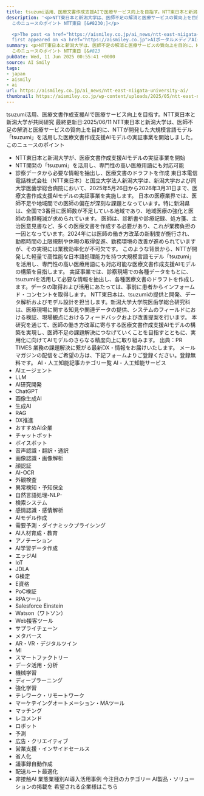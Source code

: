 ```yaml
---
title: tsuzumi活用、医療文書作成支援AIで医療サービス向上を目指す。NTT東日本と新潟大学が共同研究
description: '<p>NTT東日本と新潟大学は、医師不足の解消と医療サービスの質向上を目的に、NTTが開発した大規模言語モデル「tsuzumi」を活用した医療文書作成支援AIモデルの実証事業を開始しました。
  このニュースのポイント NTT東日 [&#8230;]</p>

  <p>The post <a href="https://aismiley.co.jp/ai_news/ntt-east-niigata-university-ai/">tsuzumi活用、医療文書作成支援AIで医療サービス向上を目指す。NTT東日本と新潟大学が共同研究</a>
  first appeared on <a href="https://aismiley.co.jp">AIポータルメディアAIsmiley</a>.</p>'
summary: <p>NTT東日本と新潟大学は、医師不足の解消と医療サービスの質向上を目的に、NTTが開発した大規模言語モデル「tsuzumi」を活用した医療文書作成支援AIモデルの実証事業を開始しました。
  このニュースのポイント NTT東日 [&#823
pubDate: Wed, 11 Jun 2025 00:55:41 +0000
source: AI Smily
tags:
- japan
- aismily
- ai
url: https://aismiley.co.jp/ai_news/ntt-east-niigata-university-ai/
thumbnail: https://aismiley.co.jp/wp-content/uploads/2025/05/ntt-east-niigata-university-ai.png
---
```


tsuzumi活用、医療文書作成支援AIで医療サービス向上を目指す。NTT東日本と新潟大学が共同研究
最終更新日:2025/06/11
NTT東日本と新潟大学は、医師不足の解消と医療サービスの質向上を目的に、NTTが開発した大規模言語モデル「tsuzumi」を活用した医療文書作成支援AIモデルの実証事業を開始しました。
このニュースのポイント
- NTT東日本と新潟大学が、医療文書作成支援AIモデルの実証事業を開始
- NTT開発の「tsuzumi」を活用し、専門性の高い医療用語にも対応可能
- 診察データから必要な情報を抽出し、医療文書のドラフトを作成
東日本電信電話株式会社（NTT東日本）と国立大学法人新潟大学は、新潟大学および同大学医歯学総合病院において、2025年5月26日から2026年3月31日まで、医療文書作成支援AIモデルの実証事業を実施します。
日本の医療業界では、医師不足や地域間での医師の偏在が深刻な課題となっています。特に新潟県は、全国で3番目に医師数が不足している地域であり、地域医療の強化と医師の負担軽減が求められています。
医師は、診断書や診療記録、処方箋、主治医意見書など、多くの医療文書を作成する必要があり、これが業務負担の一因となっています。2024年には医師の働き方改革の新制度が施行され、勤務時間の上限規制や休暇の取得促進、勤務環境の改善が進められていますが、その実現には業務効率化が不可欠です。
このような背景から、NTTが開発した軽量で高性能な日本語処理能力を持つ大規模言語モデル「tsuzumi」を活用し、専門性の高い医療用語にも対応可能な医療文書作成支援AIモデルの構築を目指します。
実証事業では、診察現場での各種データをもとに、tsuzumiを活用して必要な情報を抽出し、各種医療文書のドラフトを作成します。データの取得および活用にあたっては、事前に患者からインフォームド・コンセントを取得します。
NTT東日本は、tsuzumiの提供と開発、データ解析およびモデル設計を担当します。新潟大学大学院医歯学総合研究科は、医療現場に関する知見や関連データの提供、システムのフィールドにおける検証、現場観点におけるフィードバックおよび改善提案を行います。
本研究を通じて、医師の働き方改革に寄与する医療文書作成支援AIモデルの構築を実現し、医師不足の課題解決につなげていくことを目指すとともに、実用化に向けてAIモデルのさらなる精度向上に取り組みます。
出典：PR TIMES
業務の課題解決に繋がる最新DX・情報をお届けいたします。
メールマガジンの配信をご希望の方は、下記フォームよりご登録ください。登録無料です。
AI・人工知能記事カテゴリ一覧
AI・人工知能サービス
- AIエージェント
- LLM
- AI研究開発
- ChatGPT
- 画像生成AI
- 生成AI
- RAG
- DX推進
- おすすめAI企業
- チャットボット
- ボイスボット
- 音声認識・翻訳・通訳
- 画像認識・画像解析
- 顔認証
- AI-OCR
- 外観検査
- 異常検知・予知保全
- 自然言語処理-NLP-
- 検索システム
- 感情認識・感情解析
- AIモデル作成
- 需要予測・ダイナミックプライシング
- AI人材育成・教育
- アノテーション
- AI学習データ作成
- エッジAI
- IoT
- JDLA
- G検定
- E資格
- PoC検証
- RPAツール
- Salesforce Einstein
- Watson（ワトソン）
- Web接客ツール
- サプライチェーン
- メタバース
- AR・VR・デジタルツイン
- MI
- スマートファクトリー
- データ活用・分析
- 機械学習
- ディープラーニング
- 強化学習
- テレワーク・リモートワーク
- マーケテイングオートメーション・MAツール
- マッチング
- レコメンド
- ロボット
- 予測
- 広告・クリエイティブ
- 営業支援・インサイドセールス
- 省人化
- 議事録自動作成
- 配送ルート最適化
- 非接触AI
業態業種別AI導入活用事例
今注目のカテゴリー
AI製品・ソリューションの掲載を
希望される企業様はこちら
